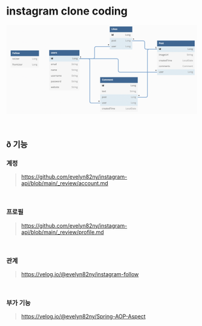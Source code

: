 # instagram clone coding

![png](/_image/diagram.png)

<br>

## ð 기능

### 계정

> https://github.com/evelyn82ny/instagram-api/blob/main/_review/account.md

<br>

### 프로필

> https://github.com/evelyn82ny/instagram-api/blob/main/_review/profile.md


<br>

### 관계

> https://velog.io/@evelyn82ny/instagram-follow

<br>

### 부가 기능

> https://velog.io/@evelyn82ny/Spring-AOP-Aspect
